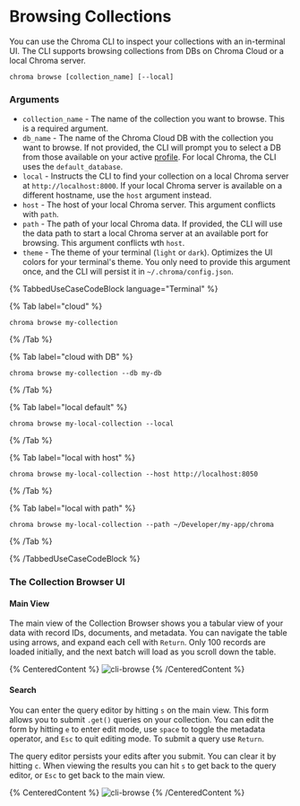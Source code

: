 # Browsing Collections

You can use the Chroma CLI to inspect your collections with an in-terminal UI. The CLI supports browsing collections from DBs on Chroma Cloud or a local Chroma server.

```terminal
chroma browse [collection_name] [--local]
```

### Arguments

* `collection_name` - The name of the collection you want to browse. This is a required argument.
* `db_name` - The name of the Chroma Cloud DB with the collection you want to browse. If not provided, the CLI will prompt you to select a DB from those available on your active [profile](./profile). For local Chroma, the CLI uses the `default_database`.
* `local` - Instructs the CLI to find your collection on a local Chroma server at `http://localhost:8000`. If your local Chroma server is available on a different hostname, use the `host` argument instead.
* `host` - The host of your local Chroma server. This argument conflicts with `path`.
* `path` - The path of your local Chroma data. If provided, the CLI will use the data path to start a local Chroma server at an available port for browsing. This argument conflicts wth `host`.
* `theme` - The theme of your terminal (`light` or `dark`). Optimizes the UI colors for your terminal's theme. You only need to provide this argument once, and the CLI will persist it in `~/.chroma/config.json`.

{% TabbedUseCaseCodeBlock language="Terminal" %}

{% Tab label="cloud" %}
```terminal
chroma browse my-collection 
```
{% /Tab %}

{% Tab label="cloud with DB" %}
```terminal
chroma browse my-collection --db my-db
```
{% /Tab %}

{% Tab label="local default" %}
```terminal
chroma browse my-local-collection --local 
```
{% /Tab %}

{% Tab label="local with host" %}
```terminal
chroma browse my-local-collection --host http://localhost:8050 
```
{% /Tab %}

{% Tab label="local with path" %}
```terminal
chroma browse my-local-collection --path ~/Developer/my-app/chroma 
```
{% /Tab %}

{% /TabbedUseCaseCodeBlock %}

### The Collection Browser UI

#### Main View

The main view of the Collection Browser shows you a tabular view of your data with record IDs, documents, and metadata. You can navigate the table using arrows, and expand each cell with `Return`. Only 100 records are loaded initially, and the next batch will load as you scroll down the table.

{% CenteredContent %}
![cli-browse](/cli/cli-browse.png)
{% /CenteredContent %}

#### Search

You can enter the query editor by hitting `s` on the main view. This form allows you to submit `.get()` queries on your collection. You can edit the form by hitting `e` to enter edit mode, use `space` to toggle the metadata operator, and `Esc` to quit editing mode. To submit a query use `Return`.

The query editor persists your edits after you submit. You can clear it by hitting `c`. When viewing the results you can hit `s` to get back to the query editor, or `Esc` to get back to the main view.

{% CenteredContent %}
![cli-browse](/cli/cli-browse-query.png)
{% /CenteredContent %}